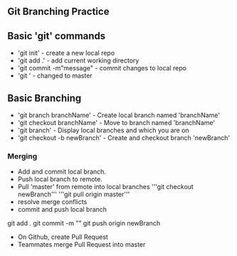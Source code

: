 ## Git Branching Practice

## Basic 'git' commands

* 'git init' - create a new local repo
* 'git add .' - add current working directory
* 'git commit -m"message" - commit changes to local repo
* 'git ' - changed to master


## Basic Branching
* 'git branch branchName' - Create local branch named 'branchName'
* 'git checkout branchName' - Move to branch named 'branchName'
* 'git branch' - Display local branches and which you are on
* 'git checkout -b newBranch' - Create and checkout branch 'newBranch'

### Merging
* Add and commit local branch.
* Push local branch to remote.
* Pull 'master' from remote into local branches
  '''git checkout newBranch'''
  '''git pull origin master'''
* resolve merge conflicts
* commit and push local branch

git add .
git commit -m ""
git push origin newBranch

* On Github, create Pull Request
* Teammates merge Pull Request into master
